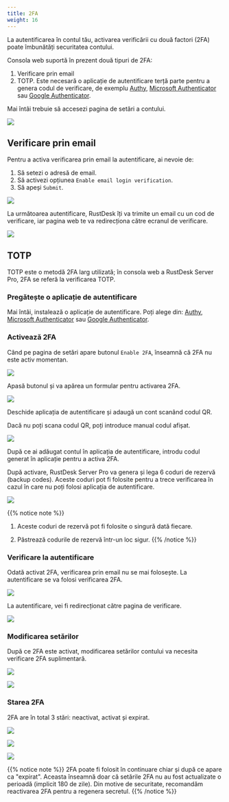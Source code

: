 ```yaml
---
title: 2FA
weight: 16
---
```


La autentificarea în contul tău, activarea verificării cu două factori (2FA) poate îmbunătăți securitatea contului.

Consola web suportă în prezent două tipuri de 2FA:

1. Verificare prin email
2. TOTP. Este necesară o aplicație de autentificare terță parte pentru a genera codul de verificare, de exemplu [Authy](https://authy.com), [Microsoft Authenticator](https://www.microsoft.com/en-us/security/mobile-authenticator-app/) sau [Google Authenticator](https://play.google.com/store/apps/details?id=com.google.android.apps.authenticator2).

Mai întâi trebuie să accesezi pagina de setări a contului.

![](/docs/en/self-host/rustdesk-server-pro/2fa/images/1-settings-account.png)

## Verificare prin email

Pentru a activa verificarea prin email la autentificare, ai nevoie de:

1. Să setezi o adresă de email.
2. Să activezi opțiunea `Enable email login verification`.
3. Să apeși `Submit`.

![](/docs/en/self-host/rustdesk-server-pro/2fa/images/2-2fa-email-1.png)

La următoarea autentificare, RustDesk îți va trimite un email cu un cod de verificare, iar pagina web te va redirecționa către ecranul de verificare.

![](/docs/en/self-host/rustdesk-server-pro/2fa/images/2-2fa-email-2.png)

## TOTP

TOTP este o metodă 2FA larg utilizată; în consola web a RustDesk Server Pro, 2FA se referă la verificarea TOTP.

### Pregătește o aplicație de autentificare

Mai întâi, instalează o aplicație de autentificare. Poți alege din: [Authy](https://authy.com), [Microsoft Authenticator](https://www.microsoft.com/en-us/security/mobile-authenticator-app/) sau [Google Authenticator](https://play.google.com/store/apps/details?id=com.google.android.apps.authenticator2).

### Activează 2FA

Când pe pagina de setări apare butonul `Enable 2FA`, înseamnă că 2FA nu este activ momentan.

![](/docs/en/self-host/rustdesk-server-pro/2fa/images/3-2fa-enable-1.png)

Apasă butonul și va apărea un formular pentru activarea 2FA.

![](/docs/en/self-host/rustdesk-server-pro/2fa/images/3-2fa-enable-2.png)

Deschide aplicația de autentificare și adaugă un cont scanând codul QR.

Dacă nu poți scana codul QR, poți introduce manual codul afișat.

![](/docs/en/self-host/rustdesk-server-pro/2fa/images/3-2fa-enable-3.png)

După ce ai adăugat contul în aplicația de autentificare, introdu codul generat în aplicație pentru a activa 2FA.

După activare, RustDesk Server Pro va genera și lega 6 coduri de rezervă (backup codes). Aceste coduri pot fi folosite pentru a trece verificarea în cazul în care nu poți folosi aplicația de autentificare.

![](/docs/en/self-host/rustdesk-server-pro/2fa/images/3-2fa-enable-4.png)

{{% notice note %}}
1. Aceste coduri de rezervă pot fi folosite o singură dată fiecare.

2. Păstrează codurile de rezervă într-un loc sigur.
{{% /notice %}}

### Verificare la autentificare

Odată activat 2FA, verificarea prin email nu se mai folosește. La autentificare se va folosi verificarea 2FA.

![](/docs/en/self-host/rustdesk-server-pro/2fa/images/3-2fa-enable-login-5.png)

La autentificare, vei fi redirecționat către pagina de verificare.

![](/docs/en/self-host/rustdesk-server-pro/2fa/images/3-2fa-enable-login-6.png)

### Modificarea setărilor

După ce 2FA este activat, modificarea setărilor contului va necesita verificare 2FA suplimentară.

![](/docs/en/self-host/rustdesk-server-pro/2fa/images/3-2fa-settings-1.png)

![](/docs/en/self-host/rustdesk-server-pro/2fa/images/3-2fa-settings-2.png)

### Starea 2FA

2FA are în total 3 stări: neactivat, activat și expirat.

![](/docs/en/self-host/rustdesk-server-pro/2fa/images/3-2fa-state-not-enabled.png)

![](/docs/en/self-host/rustdesk-server-pro/2fa/images/3-2fa-state-enabled.png)

![](/docs/en/self-host/rustdesk-server-pro/2fa/images/3-2fa-state-expired.png)

{{% notice note %}}
2FA poate fi folosit în continuare chiar și după ce apare ca "expirat". Aceasta înseamnă doar că setările 2FA nu au fost actualizate o perioadă (implicit 180 de zile). Din motive de securitate, recomandăm reactivarea 2FA pentru a regenera secretul.
{{% /notice %}}
